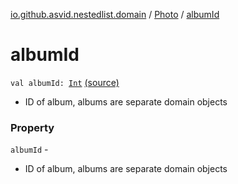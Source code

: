 [io.github.asvid.nestedlist.domain](../index.md) / [Photo](index.md) / [albumId](./album-id.md)

# albumId

`val albumId: `[`Int`](https://kotlinlang.org/api/latest/jvm/stdlib/kotlin/-int/index.html) [(source)](https://github.com/asvid/NestedList/tree/master/app/src/main/java/io/github/asvid/nestedlist/domain/Photo.kt#L15)
* ID of album, albums are separate domain objects

### Property

`albumId` -
* ID of album, albums are separate domain objects
